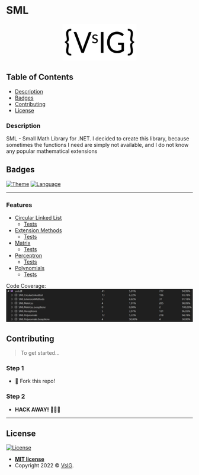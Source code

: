 # SML

<p align="center">
  <img src="https://github.com/VsIG-official/Images/blob/master/LogoFinalWhite.png" data-canonical-src="https://github.com/VsIG-official/Images/blob/master/LogoFinalWhite.png" width="200" height="100" />
</p>

## Table of Contents

- [Description](#description)
- [Badges](#badges)
- [Contributing](#contributing)
- [License](#license)

### Description

SML - Small Math Library for .NET. I decided to create this library, because sometimes the functions I need are simply not available, and I do not know any popular mathematical extensions

## Badges

[![Theme](https://img.shields.io/badge/Theme-Math-blueviolet)](https://img.shields.io/badge/Theme-Math-blueviolet)
[![Language](https://img.shields.io/badge/Language-CSharp-blueviolet)](https://img.shields.io/badge/Language-CSharp-blueviolet)

---

### Features
- [Circular Linked List](SML/SML/CircularLinkedList)
    - [Tests](SML/SML.Tests/CircularLinkedListTests)
- [Extension Methods](SML/SML/ExtensionMethods/ArrayExtension.cs)
    - [Tests](SML/SML.Tests/ExtensionMethodsTests/ArrayExtensionTests.cs)
- [Matrix](SML/SML/Matrix)
    - [Tests](SML/SML.Tests/MatrixTests.cs)
- [Perceptron](SML/SML/Perceptron/Perceptron.cs)
    - [Tests](SML/SML.Tests/PerceptronTests.cs)
- [Polynomials](SML/SML/Polynomial)
    - [Tests](SML/SML.Tests/PolynomialTests)

Code Coverage:
![Code Coverage](docs/CodeCoverage.jpg "Code Coverage")

## Contributing

> To get started...

### Step 1

- 🍴 Fork this repo!

### Step 2

- **HACK AWAY!** 🔨🔨🔨

---

## License

[![License](http://img.shields.io/:license-mit-blue.svg?style=flat-square)](http://badges.mit-license.org)

- **[MIT license](http://opensource.org/licenses/mit-license.php)**
- Copyright 2022 © <a href="https://github.com/VsIG-official" target="_blank">VsIG</a>.
